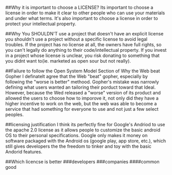 
##Why it is important to choose a LICENSE?
 Its important to choose a license in order to make it clear to other people who can use your materials and under what terms.
It's also important to choose a license in order to protect your intellectual property.

##Why You SHOULDN'T use a project that doesn't have an explicit license
you shouldn't use a project without a specific license to avoid legal troubles. If the project has no license at all, the owners have full rights, so you can't legally do anything to their code/intellectual property. If you invest in a project whose license is unclear, you risk donating to something that you didnt want to(ie. marketed as open sour but not really).

##Failure to follow the Open System Model Section of Why the Web beat Gopher
I definatelt agree that the Web "beat" gopher, especially by following the "worse is better" methood. Gopher's mistake was narrowly defining what users wanted an tailoring their porduct toward that Ideal. However, because the Wed released a "worse" version of its product and allowed the users to choose how to imporove it, not only did they have a higher incentive to work on the web, but the web was able to become a service that had something for everyone to use and not just a few select peoples.

##licensing justification
I think its perfectly fine for Google's Andriod to use the apache 2.0 license as it allows people to customize the basic android OS to their personal specifications. Google only makes it money on software packaged with the Android os (google play, app store, etc.), which still gives developers the the freedom to tinker and toy with the basic Andorid features. 

##Which licencse is better
###developers
###companies
####common good

